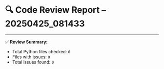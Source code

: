 # 🔍 Code Review Report – 20250425_081433

---

✅ **Review Summary:**
- Total Python files checked: `0`
- Files with issues: `0`
- Total issues found: `0`
